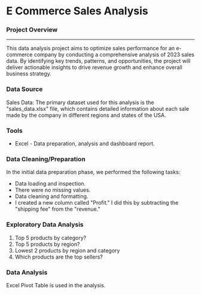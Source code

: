 # E Commerce Sales Analysis

### Project Overview
---

This data analysis project aims to optimize sales performance for an e-commerce company by conducting a comprehensive analysis of 2023 sales data. By identifying key trends, patterns, and opportunities, the project will deliver actionable insights to drive revenue growth and enhance overall business strategy.

### Data Source

Sales Data: The primary dataset used for this analysis is the "sales_data.xlsx" file, which contains detailed information about each sale made by the company in different regions and states of the USA. 

### Tools

- Excel - Data preparation, analysis and dashboard report.


### Data Cleaning/Preparation

In the initial data preparation phase, we performed the following tasks:
- Data loading and inspection.
- There were no missing values.
- Data cleaning and formatting.
- I created a new column called "Profit." I did this by subtracting the "shipping fee" from the "revenue."

### Exploratory Data Analysis

1. Top 5 products by category?
2. Top 5 products by region?
3. Lowest 2 products by region and category
4. Which products are the top sellers?

### Data Analysis
Excel Pivot Table is used in the analysis.


